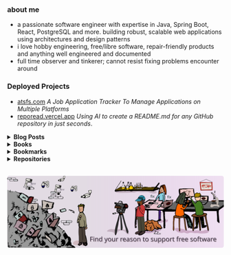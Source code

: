 ### about me
- a passionate software engineer with expertise in Java, Spring Boot, React, PostgreSQL and more. 
building robust, scalable web applications using architectures and design patterns
- i love hobby engineering, free/libre software, repair-friendly products and anything well engineered and documented
- full time observer and tinkerer; cannot resist fixing problems encounter around

### Deployed Projects
- [atsfs.com](https://atsfs.com) <i>A Job Application Tracker To Manage Applications on Multiple Platforms</i>
- [reporead.vercel.app](https://reporead.vercel.app) <i>Using AI to create a README.md for any GitHub repository in just seconds</i>.


<details>
<summary><strong>Blog Posts</strong></summary>

- [Domain Models](https://blog.kurttekin.com/2024/11/domain-models.html)
- [Dependency Injection](https://blog.kurttekin.com/2024/09/dependency-injection.html)
- [How To Secure Your Spring Application](http://blog.kurttekin.com/2024/08/how-to-secure-your-spring-application.html)
- [Event Sourcing Pattern](http://blog.kurttekin.com/2024/08/event-sourcing-pattern.html)
- [Immutability](http://blog.kurttekin.com/2024/08/immutability-in-software-design.html)
- [Onion Architecture](http://blog.kurttekin.com/2024/07/onion-architecture.html)
- [Design Patterns](http://blog.kurttekin.com/2024/06/design-patterns.html)

</details>

<details>
  <summary><strong>Books</strong></summary>
  
|  | Books |
| --- | --- |
| `X` | 📖 [Free Software, Free Society: Selected Essays of Richard M. Stallman]() |
| `X` | 📖 [Software Engineering - Ian Sommerville]() |
| `X` | 📖 [Design Patterns - Gang Of Four]() |
| `X` | 📖 [Clean Code: A Handbook of Agile Software Craftsmanship - Robert C. Martin]() |
| `X` | 📖 [Dive Into Design Patterns - Alexander Shvets]() |
| `X` | 📖 [Spring Microservices in Action - John Carnell, Illary Huaylupo Sánchez]() |
| `X` | 📖 [Spring Start Here Learn what you need and learn it well - Laurentiu Spilca]() | 
|     | 📖 [Patterns of Enterprise Application Architecture - Martin Fowler]() |
| `X` | 📖 [Domain-Driven Design - Eric Evans]() |
|     | 📖 [Test Driven Development - Kent Beck]() |
|     | 📖 [Algorithms - Robert Sedgewick]() |
| `X` | 📖 [A Common-Sense Guide to Data Structures and Algorithms - Jay Wengrow]() |
|     | 📖 [Grokking Algorithms - Aditya Bhargava]() |
|     | 📖 [The Pragmatic Programmer - David Thomas, Andrew Hunt]() |

</details>

<details>
<summary><strong>Bookmarks</strong></summary>
  
- [bigclivedotcom](https://www.youtube.com/@bigclivedotcom)
- [Technology Connections](https://www.youtube.com/@TechnologyConnections)
- [Computerphile](https://www.youtube.com/@Computerphile)
- [Low Level Learning](https://www.youtube.com/@LowLevelLearning)
- [David Bombal](https://www.youtube.com/@davidbombal)
- [fern](https://www.youtube.com/@fern-tv)

</details>

<details>
  <summary><strong>Repositories</strong></summary>

<a href="https://github.com/cankurttekin/job-application-tracker">
  <img align="center" src="https://github-readme-stats.vercel.app/api/pin/?username=cankurttekin&repo=job-application-tracker" /></a>
<a href="https://github.com/cankurttekin/design-patterns-in-java">
  <img align="center" src="https://github-readme-stats.vercel.app/api/pin/?username=cankurttekin&repo=design-patterns-in-java" /></a>
<a href="https://github.com/cankurttekin/mooc-fi-java-programming">
  <img align="center" src="https://github-readme-stats.vercel.app/api/pin/?username=cankurttekin&repo=mooc-fi-java-programming" /></a>
<a href="https://github.com/cankurttekin/tcdd-cli">
  <img align="center" src="https://github-readme-stats.vercel.app/api/pin/?username=cankurttekin&repo=tcdd-cli" /></a>
<a href="https://github.com/cankurttekin/PinIt-gnome-shell-extension">
  <img align="center" src="https://github-readme-stats.vercel.app/api/pin/?username=cankurttekin&repo=PinIt-gnome-shell-extension" /></a>
<a href="https://github.com/cankurttekin/WikiArt-Wallpaper-Gnome">
  <img align="center" src="https://github-readme-stats.vercel.app/api/pin/?username=cankurttekin&repo=WikiArt-Wallpaper-Gnome" /></a>
<a href="https://github.com/cankurttekin/Android-Debloat-Helper-GUI">
  <img align="center" src="https://github-readme-stats.vercel.app/api/pin/?username=cankurttekin&repo=Android-Debloat-Helper-GUI" /></a>
<a href="https://github.com/cankurttekin/ProductInventory">
  <img align="center" src="https://github-readme-stats.vercel.app/api/pin/?username=cankurttekin&repo=ProductInventory" /></a>
<a href="https://github.com/cankurttekin/ShoppingCart">
  <img align="center" src="https://github-readme-stats.vercel.app/api/pin/?username=cankurttekin&repo=ShoppingCart" /></a>
<a href="https://github.com/cankurttekin/onion-architecture">
  <img align="center" src="https://github-readme-stats.vercel.app/api/pin/?username=cankurttekin&repo=onion-architecture" /></a>
<a href="https://github.com/cankurttekin/bus-api-lcd-i2c">
  <img align="center" src="https://github-readme-stats.vercel.app/api/pin/?username=cankurttekin&repo=bus-api-lcd-i2c" /></a>
<a href="https://github.com/cankurttekin/spotify-song-recommender">
  <img align="center" src="https://github-readme-stats.vercel.app/api/pin/?username=cankurttekin&repo=spotify-song-recommender" /></a>
<a href="https://github.com/cankurttekin/snake-game-opengl-freeglut">
  <img align="center" src="https://github-readme-stats.vercel.app/api/pin/?username=cankurttekin&repo=snake-game-opengl-freeglut" /></a>
<a href="https://github.com/cankurttekin/greatest-common-divisor">
  <img align="center" src="https://github-readme-stats.vercel.app/api/pin/?username=cankurttekin&repo=greatest-common-divisor" /></a>

</details>
<br>

[![free software](banner.png)](http://u.fsf.org/16e)
